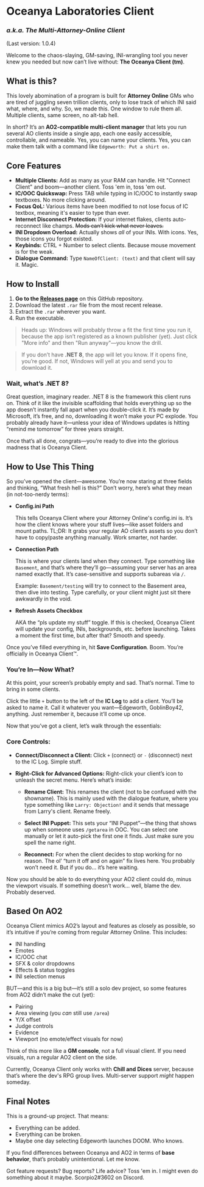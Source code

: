 # Oceanya Laboratories Client

### *a.k.a. The Multi-Attorney-Online Client*
(Last version: 1.0.4)

Welcome to the chaos-slaying, GM-saving, INI-wrangling tool you never knew you needed but now can’t live without: **The Oceanya Client (tm)**.

## What is this?

This lovely abomination of a program is built for **Attorney Online** GMs who are tired of juggling seven trillion clients, only to lose track of which INI said what, where, and why. So, we made this. One window to rule them all. Multiple clients, same screen, no alt-tab hell.

In short? It’s an **AO2-compatible multi-client manager** that lets you run several AO clients inside a single app, each one easily accessible, controllable, and nameable. Yes, you can name your clients. Yes, you can make them talk with a command like `Edgeworth: Put a shirt on.`

## Core Features

- **Multiple Clients:** Add as many as your RAM can handle. Hit "Connect Client" and boom—another client. Toss 'em in, toss 'em out.
- **IC/OOC Quickswap:** Press TAB while typing in IC/OOC to instantly swap textboxes. No more clicking around.
- **Focus QoL:** Various items have been modified to not lose focus of IC textbox, meaning it's easier to type than ever.
- **Internet Disconnect Protection:** If your internet flakes, clients auto-reconnect like champs. ~~Mods can’t kick what never leaves.~~
- **INI Dropdown Overload:** Actually shows *all* of your INIs. With icons. Yes, those icons you forgot existed.
- **Keybinds:** CTRL + Number to select clients. Because mouse movement is for the weak.
- **Dialogue Command:** Type `NameOfClient: (text)` and that client will say it. Magic.

## How to Install

1. **Go to the [Releases page](https://github.com/HaiKamDesu/AO2-Oceanya-Bot/releases)** on this GitHub repository.
2. Download the latest `.rar` file from the most recent release.
3. Extract the `.rar` wherever you want.
4. Run the executable.

> Heads up: Windows will probably throw a fit the first time you run it, because the app isn’t registered as a known publisher (yet). Just click "More info" and then "Run anyway"—you know the drill.

> If you don’t have **.NET 8**, the app will let you know. If it opens fine, you’re good. If not, Windows will yell at you and send you to download it.

### Wait, what’s .NET 8?

Great question, imaginary reader. .NET 8 is the framework this client runs on. Think of it like the invisible scaffolding that holds everything up so the app doesn’t instantly fall apart when you double-click it. It’s made by Microsoft, it’s free, and no, downloading it won’t make your PC explode. You probably already have it—unless your idea of Windows updates is hitting “remind me tomorrow” for three years straight.

Once that’s all done, congrats—you’re ready to dive into the glorious madness that is Oceanya Client.

## How to Use This Thing

So you’ve opened the client—awesome. You’re now staring at three fields and thinking, “What fresh hell is this?” Don’t worry, here’s what they mean (in not-too-nerdy terms):

- **Config.ini Path**
  
  This tells Oceanya Client where your Attorney Online's config.ini is. It’s how the client knows where your stuff lives—like asset folders and mount paths. TL;DR: It grabs your regular AO client’s assets so you don’t have to copy/paste anything manually. Work smarter, not harder.

- **Connection Path**
  
  This is where your clients land when they connect. Type something like `Basement`, and that’s where they’ll go—assuming your server has an area named exactly that. It’s case-sensitive and supports subareas via `/`.
  
  Example: `Basement/testing` will try to connect to the Basement area, then dive into testing. Type carefully, or your client might just sit there awkwardly in the void.

- **Refresh Assets Checkbox**
  
  AKA the “pls update my stuff” toggle. If this is checked, Oceanya Client will update your config, INIs, backgrounds, etc. before launching. Takes a moment the first time, but after that? Smooth and speedy.

Once you’ve filled everything in, hit **Save Configuration**. Boom. You’re officially in Oceanya Client™.

### You’re In—Now What?

At this point, your screen’s probably empty and sad. That’s normal. Time to bring in some clients.

Click the little `+` button to the left of the **IC Log** to add a client. You’ll be asked to name it. Call it whatever you want—Edgeworth, GoblinBoy42, anything. Just remember it, because it’ll come up once.

Now that you’ve got a client, let’s walk through the essentials:

### Core Controls:

- **Connect/Disconnect a Client:**
  Click `+` (connect) or `-` (disconnect) next to the IC Log. Simple stuff.

- **Right-Click for Advanced Options:**
  Right-click your client’s icon to unleash the secret menu. Here’s what’s inside:

  - **Rename Client:**
    This renames the client (not to be confused with the showname). This is mainly used with the dialogue feature, where you type something like `Larry: Objection!` and it sends that message from Larry's client. Rename freely.

  - **Select INI Puppet:**
    This sets your “INI Puppet”—the thing that shows up when someone uses `/getarea` in OOC. You can select one manually or let it auto-pick the first one it finds. Just make sure you spell the name right.

  - **Reconnect:**
    For when the client decides to stop working for no reason. The ol’ “turn it off and on again” fix lives here. You probably won’t need it. But if you do... it’s here waiting.

Now you should be able to do everything your AO2 client could do, minus the viewport visuals. If something doesn’t work... well, blame the dev. Probably deserved.

## Based On AO2

Oceanya Client mimics AO2’s layout and features as closely as possible, so it’s intuitive if you’re coming from regular Attorney Online. This includes:

- INI handling
- Emotes
- IC/OOC chat
- SFX & color dropdowns
- Effects & status toggles
- INI selection menus

BUT—and this is a big but—it’s still a solo dev project, so some features from AO2 didn’t make the cut (yet):

- Pairing
- Area viewing (you *can* still use `/area`)
- Y/X offset
- Judge controls
- Evidence
- Viewport (no emote/effect visuals for now)

Think of this more like a **GM console**, not a full visual client. If you need visuals, run a regular AO2 client on the side.

Currently, Oceanya Client only works with **Chill and Dices** server, because that’s where the dev's RPG group lives. Multi-server support *might* happen someday.

## Final Notes

This is a ground-up project. That means:

- Everything can be added.
- Everything can be broken.
- Maybe one day selecting Edgeworth launches DOOM. Who knows.

If you find differences between Oceanya and AO2 in terms of **base behavior**, that’s probably unintentional. Let me know.

Got feature requests? Bug reports? Life advice? Toss 'em in. I might even do something about it maybe. Scorpio2#3602 on Discord.
